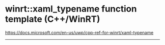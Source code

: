 
# winrt::xaml_typename function template (C++/WinRT)
<https://docs.microsoft.com/en-us/uwp/cpp-ref-for-winrt/xaml-typename>
***







